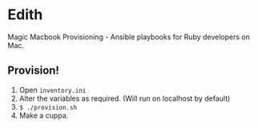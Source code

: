 # Edith

Magic Macbook Provisioning - Ansible playbooks for Ruby developers on Mac.

## Provision!

1. Open `inventory.ini`
1. Alter the variables as required. (Will run on localhost by default)
1. `$ ./provision.sh`
1. Make a cuppa.
